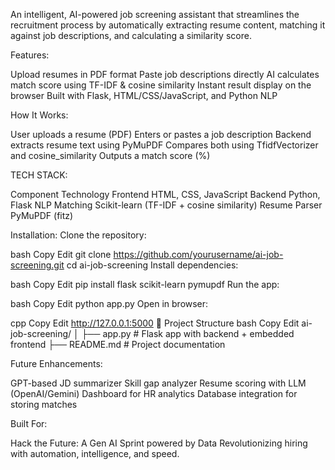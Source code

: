 An intelligent, AI-powered job screening assistant that streamlines the recruitment process by automatically extracting resume content, matching it against job descriptions, and calculating a similarity score.

Features:

Upload resumes in PDF format
Paste job descriptions directly
AI calculates match score using TF-IDF & cosine similarity
Instant result display on the browser
Built with Flask, HTML/CSS/JavaScript, and Python NLP

How It Works:

User uploads a resume (PDF)
Enters or pastes a job description
Backend extracts resume text using PyMuPDF
Compares both using TfidfVectorizer and cosine_similarity
Outputs a match score (%)

TECH STACK:

Component	Technology
Frontend	HTML, CSS, JavaScript
Backend	Python, Flask
NLP Matching	Scikit-learn (TF-IDF + cosine similarity)
Resume Parser	PyMuPDF (fitz)

Installation:
Clone the repository:

bash
Copy
Edit
git clone https://github.com/yourusername/ai-job-screening.git
cd ai-job-screening
Install dependencies:

bash
Copy
Edit
pip install flask scikit-learn pymupdf
Run the app:

bash
Copy
Edit
python app.py
Open in browser:

cpp
Copy
Edit
http://127.0.0.1:5000
📁 Project Structure
bash
Copy
Edit
ai-job-screening/
│
├── app.py             # Flask app with backend + embedded frontend
├── README.md          # Project documentation

Future Enhancements:

GPT-based JD summarizer
Skill gap analyzer
Resume scoring with LLM (OpenAI/Gemini)
Dashboard for HR analytics
Database integration for storing matches

Built For:

Hack the Future: A Gen AI Sprint powered by Data
Revolutionizing hiring with automation, intelligence, and speed.

